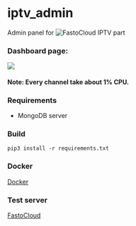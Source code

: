 # iptv_admin
Admin panel for ![FastoCloud](https://github.com/fastogt/fastocloud) IPTV part

### Dashboard page:
![](https://fastocloud.com/static/images/dashboard.png)

#### Note: Every channel take about 1% CPU.

### Requirements
<ul>
<li>MongoDB server</li>
</ul>

### Build
`pip3 install -r requirements.txt`

### Docker
[Docker](https://hub.docker.com/r/fastogt/iptv_admin)

### Test server
[FastoCloud](http://fastocloud.com)
